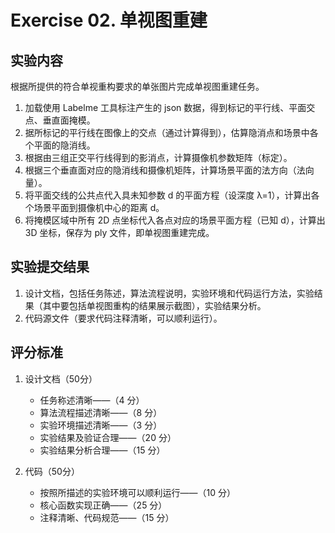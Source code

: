 # Exercise 02. 单视图重建

## 实验内容

根据所提供的符合单视重构要求的单张图片完成单视图重建任务。

1. 加载使用 Labelme 工具标注产生的 json 数据，得到标记的平行线、平面交点、垂直面掩模。
2. 据所标记的平行线在图像上的交点（通过计算得到），估算隐消点和场景中各个平面的隐消线。
3. 根据由三组正交平行线得到的影消点，计算摄像机参数矩阵（标定）。
4. 根据三个垂直面对应的隐消线和摄像机矩阵，计算场景平面的法方向（法向量）。
5. 将平面交线的公共点代入具未知参数 d 的平面方程（设深度 λ=1），计算出各个场景平面到摄像机中心的距离 d。
6. 将掩模区域中所有 2D 点坐标代入各点对应的场景平面方程（已知 d），计算出 3D 坐标，保存为 ply 文件，即单视图重建完成。

## 实验提交结果

1. 设计文档，包括任务陈述，算法流程说明，实验环境和代码运行方法，实验结果（其中要包括单视图重构的结果展示截图），实验结果分析。
2. 代码源文件（要求代码注释清晰，可以顺利运行）。

## 评分标准

1. 设计文档（50分）
   - 任务称述清晰——（4 分）
   - 算法流程描述清晰——（8 分）
   - 实验环境描述清晰——（3 分）
   - 实验结果及验证合理——（20 分）
   - 实验结果分析合理——（15 分）

2. 代码（50分）
   - 按照所描述的实验环境可以顺利运行——（10 分）
   - 核心函数实现正确——（25 分）
   - 注释清晰、代码规范——（15 分）